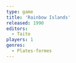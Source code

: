 ```yaml
---
type: game
title: 'Rainbow Islands'
released: 1990
editors: 
  - Taito
players: 1
genres:
  - Plates-formes
---
```

